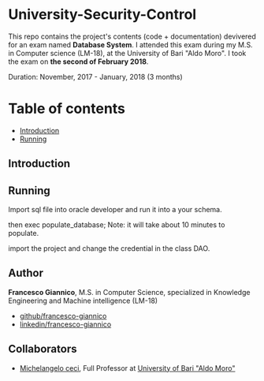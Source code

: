 # University-Security-Control
This repo contains the project's contents (code + documentation) devivered for an exam named **Database System**.
I attended this exam during my M.S. in Computer science (LM-18),  at the University of Bari "Aldo Moro".
I took the exam on **the second of February 2018**.

Duration: November, 2017 - January, 2018 (3 months)

# Table of contents
 * [Introduction](#introduction)
 * [Running](#running)

## Introduction

## Running
Import sql file into oracle developer and run it into a your schema.

then exec populate_database;
Note: it will take about 10 minutes to populate. 

import the project and change the credential in the class DAO.


## Author
**Francesco Giannico**, M.S. in Computer Science, specialized in Knowledge Engineering and Machine intelligence (LM-18)
* [github/francesco-giannico](https://github.com/francesco-giannico)
* [linkedin/francesco-giannico](https://linkedin.com/in/francesco-giannico)

## Collaborators
* [Michelangelo ceci](http://www.di.uniba.it/~ceci/), Full Professor at [University of Bari "Aldo Moro"](https://www.uniba.it/)
